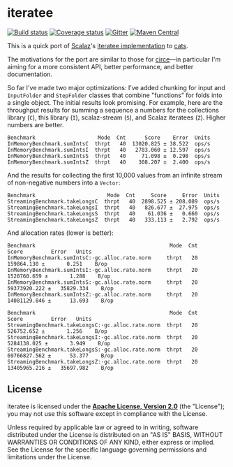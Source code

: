 # iteratee

[![Build status](https://img.shields.io/travis/travisbrown/iteratee/master.svg)](https://travis-ci.org/travisbrown/iteratee)
[![Coverage status](https://img.shields.io/codecov/c/github/travisbrown/iteratee/master.svg)](https://codecov.io/github/travisbrown/iteratee)
[![Gitter](https://img.shields.io/badge/gitter-join%20chat-green.svg)](https://gitter.im/travisbrown/iteratee)
[![Maven Central](https://img.shields.io/maven-central/v/io.iteratee/iteratee-core_2.11.svg)](https://maven-badges.herokuapp.com/maven-central/io.iteratee/iteratee-core_2.11)

This is a quick port of [Scalaz][scalaz]'s [iteratee implementation][scalaz-iteratee] to
[cats][cats].

The motivations for the port are similar to those for [circe][circe]—in particular I'm aiming for a
more consistent API, better performance, and better documentation.

So far I've made two major optimizations: I've added chunking for input and `InputFolder` and
`StepFolder` classes that combine "functions" for folds into a single object. The initial results
look promising. For example, here are the throughput results for summing a sequence a numbers for
the collections library (`C`), this library (`I`), scalaz-stream (`S`), and Scalaz iteratees (`Z`).
Higher numbers are better.

```
Benchmark                    Mode  Cnt      Score    Error  Units
InMemoryBenchmark.sumIntsC  thrpt   40  13020.825 ± 38.522  ops/s
InMemoryBenchmark.sumIntsI  thrpt   40   2783.060 ± 12.597  ops/s
InMemoryBenchmark.sumIntsS  thrpt   40     71.098 ±  0.298  ops/s
InMemoryBenchmark.sumIntsZ  thrpt   40    308.207 ±  2.400  ops/s
```

And the results for collecting the first 10,000 values from an infinite stream of non-negative
numbers into a `Vector`:

```
Benchmark                       Mode  Cnt     Score     Error  Units
StreamingBenchmark.takeLongsC  thrpt   40  2898.525 ± 208.089  ops/s
StreamingBenchmark.takeLongsI  thrpt   40   826.677 ±  27.975  ops/s
StreamingBenchmark.takeLongsS  thrpt   40    61.036 ±   0.660  ops/s
StreamingBenchmark.takeLongsZ  thrpt   40   333.113 ±   2.792  ops/s
```

And allocation rates (lower is better):

```
Benchmark                                           Mode  Cnt         Score         Error   Units
InMemoryBenchmark.sumIntsC:·gc.alloc.rate.norm     thrpt   20    159864.130 ±       0.251    B/op
InMemoryBenchmark.sumIntsI:·gc.alloc.rate.norm     thrpt   20   1520760.659 ±       1.288    B/op
InMemoryBenchmark.sumIntsS:·gc.alloc.rate.norm     thrpt   20  59373920.222 ±   35829.334    B/op
InMemoryBenchmark.sumIntsZ:·gc.alloc.rate.norm     thrpt   20  14081129.846 ±      13.693    B/op

Benchmark                                           Mode  Cnt         Score         Error   Units
StreamingBenchmark.takeLongsC:·gc.alloc.rate.norm  thrpt   20    526752.652 ±       1.256    B/op
StreamingBenchmark.takeLongsI:·gc.alloc.rate.norm  thrpt   20   5284138.025 ±       3.949    B/op
StreamingBenchmark.takeLongsS:·gc.alloc.rate.norm  thrpt   20  69766827.562 ±      53.377    B/op
StreamingBenchmark.takeLongsZ:·gc.alloc.rate.norm  thrpt   20  13405965.216 ±   35697.982    B/op
```

## License

iteratee is licensed under the **[Apache License, Version 2.0][apache]** (the
"License"); you may not use this software except in compliance with the License.

Unless required by applicable law or agreed to in writing, software
distributed under the License is distributed on an "AS IS" BASIS,
WITHOUT WARRANTIES OR CONDITIONS OF ANY KIND, either express or implied.
See the License for the specific language governing permissions and
limitations under the License.

[apache]: http://www.apache.org/licenses/LICENSE-2.0
[cats]: https://github.com/non/cats
[circe]: https://github.com/travisbrown/circe
[scalaz]: https://github.com/scalaz/scalaz
[scalaz-iteratee]: https://github.com/scalaz/scalaz/tree/series/7.2.x/iteratee/src/main/scala/scalaz/iteratee
